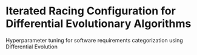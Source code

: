 # Iterated Racing Configuration for Differential Evolutionary Algorithms

Hyperparameter tuning for software requirements categorization using Differential Evolution